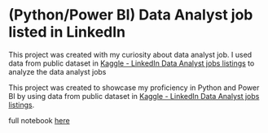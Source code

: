 # (Python/Power BI) Data Analyst job listed in LinkedIn

This project was created with my curiosity about data analyst job.
I used data from public dataset in [Kaggle - LinkedIn Data Analyst jobs listings](https://www.kaggle.com/datasets/cedricaubin/linkedin-data-analyst-jobs-listings?select=linkedin-jobs-usa.csv) to analyze the data analyst jobs

This project was created to showcase my proficiency in Python and Power BI by using data from public dataset in [Kaggle - LinkedIn Data Analyst jobs listings](https://www.kaggle.com/datasets/cedricaubin/linkedin-data-analyst-jobs-listings?select=linkedin-jobs-usa.csv).




full notebook [here](https://www.kaggle.com/code/pakornlkchs/linkedindataanalyst)
